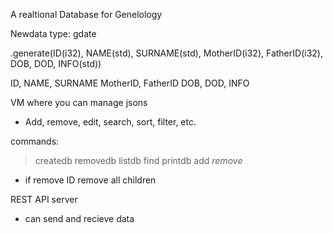 A realtional Database for Genelology

Newdata type: gdate

.generate(ID(i32), NAME(std), SURNAME(std), MotherID(i32), FatherID(i32), DOB, DOD, INFO(std))



ID, NAME, SURNAME
MotherID, FatherID
DOB, DOD, INFO


VM where you can manage jsons
- Add, remove, edit, search, sort, filter, etc.

commands:
> createdb <name>
> removedb <name>
> listdb
> find <name>
> printdb <name>
> add <var name> <json>
> remove <var name> <json>
- if remove ID remove all children

REST API server
- can send and recieve data